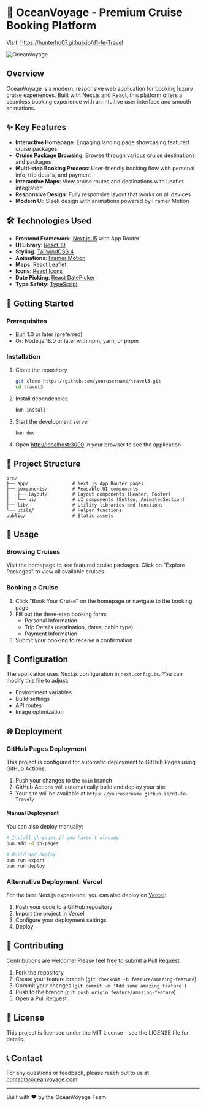 # 🚢 OceanVoyage - Premium Cruise Booking Platform
Visit: https://hunterho07.github.io/d1-fe-Travel

![OceanVoyage](https://images.unsplash.com/photo-1548574505-5e239809ee19?q=80&w=1920)

## Overview

OceanVoyage is a modern, responsive web application for booking luxury cruise experiences. Built with Next.js and React, this platform offers a seamless booking experience with an intuitive user interface and smooth animations.

## ✨ Key Features

- **Interactive Homepage**: Engaging landing page showcasing featured cruise packages
- **Cruise Package Browsing**: Browse through various cruise destinations and packages
- **Multi-step Booking Process**: User-friendly booking flow with personal info, trip details, and payment
- **Interactive Maps**: View cruise routes and destinations with Leaflet integration
- **Responsive Design**: Fully responsive layout that works on all devices
- **Modern UI**: Sleek design with animations powered by Framer Motion

## 🛠️ Technologies Used

- **Frontend Framework**: [Next.js 15](https://nextjs.org/) with App Router
- **UI Library**: [React 19](https://react.dev/)
- **Styling**: [TailwindCSS 4](https://tailwindcss.com/)
- **Animations**: [Framer Motion](https://www.framer.com/motion/)
- **Maps**: [React Leaflet](https://react-leaflet.js.org/)
- **Icons**: [React Icons](https://react-icons.github.io/react-icons/)
- **Date Picking**: [React DatePicker](https://reactdatepicker.com/)
- **Type Safety**: [TypeScript](https://www.typescriptlang.org/)

## 🚀 Getting Started

### Prerequisites

- [Bun](https://bun.sh/) 1.0 or later (preferred)
- Or: Node.js 18.0 or later with npm, yarn, or pnpm

### Installation

1. Clone the repository
   ```bash
   git clone https://github.com/yourusername/travel3.git
   cd travel3
   ```

2. Install dependencies
   ```bash
   bun install
   ```

3. Start the development server
   ```bash
   bun dev
   ```

4. Open [http://localhost:3000](http://localhost:3000) in your browser to see the application

## 📁 Project Structure

```
src/
├── app/                # Next.js App Router pages
├── components/         # Reusable UI components
│   ├── layout/         # Layout components (Header, Footer)
│   └── ui/             # UI components (Button, AnimatedSection)
├── lib/                # Utility libraries and functions
└── utils/              # Helper functions
public/                 # Static assets
```

## 📝 Usage

### Browsing Cruises

Visit the homepage to see featured cruise packages. Click on "Explore Packages" to view all available cruises.

### Booking a Cruise

1. Click "Book Your Cruise" on the homepage or navigate to the booking page
2. Fill out the three-step booking form:
   - Personal Information
   - Trip Details (destination, dates, cabin type)
   - Payment Information
3. Submit your booking to receive a confirmation

## 🔧 Configuration

The application uses Next.js configuration in `next.config.ts`. You can modify this file to adjust:

- Environment variables
- Build settings
- API routes
- Image optimization

## 🌐 Deployment

### GitHub Pages Deployment

This project is configured for automatic deployment to GitHub Pages using GitHub Actions:

1. Push your changes to the `main` branch
2. GitHub Actions will automatically build and deploy your site
3. Your site will be available at `https://yourusername.github.io/d1-fe-Travel/`

#### Manual Deployment

You can also deploy manually:

```bash
# Install gh-pages if you haven't already
bun add -d gh-pages

# Build and deploy
bun run export
bun run deploy
```

### Alternative Deployment: Vercel

For the best Next.js experience, you can also deploy on [Vercel](https://vercel.com/):

1. Push your code to a GitHub repository
2. Import the project in Vercel
3. Configure your deployment settings
4. Deploy

## 🤝 Contributing

Contributions are welcome! Please feel free to submit a Pull Request.

1. Fork the repository
2. Create your feature branch (`git checkout -b feature/amazing-feature`)
3. Commit your changes (`git commit -m 'Add some amazing feature'`)
4. Push to the branch (`git push origin feature/amazing-feature`)
5. Open a Pull Request

## 📄 License

This project is licensed under the MIT License - see the LICENSE file for details.

## 📞 Contact

For any questions or feedback, please reach out to us at contact@oceanvoyage.com

---

Built with ❤️ by the OceanVoyage Team
